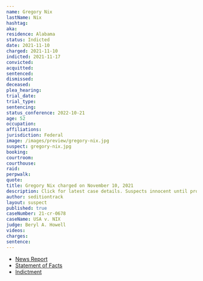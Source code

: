 ```yaml
---
name: Gregory Nix
lastName: Nix
hashtag:
aka:
residence: Alabama
status: Indicted
date: 2021-11-10
charged: 2021-11-10
indicted: 2021-11-17
convicted:
acquitted:
sentenced:
dismissed:
deceased:
plea_hearing:
trial_date:
trial_type:
sentencing:
status_conference: 2022-10-21
age: 52
occupation:
affiliations:
jurisdiction: Federal
image: /images/preview/gregory-nix.jpg
suspect: gregory-nix.jpg
booking:
courtroom:
courthouse:
raid:
perpwalk:
quote:
title: Gregory Nix charged on November 10, 2021
description: Click for latest case details. Suspects innocent until proven guilty.
author: seditiontrack
layout: suspect
published: true
caseNumber: 21-cr-0678
caseName: USA v. NIX
judge: Beryl A. Howell
videos:
charges:
sentence:
---
```

- [News Report](https://www.al.com/news/birmingham/2021/11/alabama-man-52-charged-with-assault-on-law-enforcement-during-jan-6-breach-at-us-capitol.html)
- [Statement of Facts](https://www.justice.gov/usao-dc/case-multi-defendant/file/1458896/download)
- [Indictment](https://www.justice.gov/usao-dc/case-multi-defendant/file/1458886/download)
